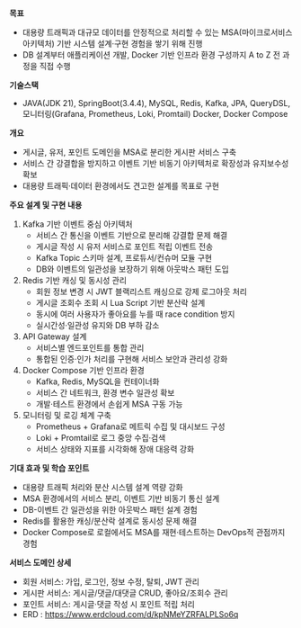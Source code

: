 **목표**

- 대용량 트래픽과 대규모 데이터를 안정적으로 처리할 수 있는 MSA(마이크로서비스 아키텍처) 기반 시스템 설계·구현 경험을 쌓기 위해 진행
- DB 설계부터 애플리케이션 개발, Docker 기반 인프라 환경 구성까지 A to Z 전 과정을 직접 수행

**기술스택**

- JAVA(JDK 21), SpringBoot(3.4.4), MySQL, Redis, Kafka, JPA, QueryDSL, 모니터링(Grafana, Prometheus, Loki, Promtail)
Docker, Docker Compose

**개요**

- 게시글, 유저, 포인트 도메인을 MSA로 분리한 게시판 서비스 구축
- 서비스 간 강결합을 방지하고 이벤트 기반 비동기 아키텍처로 확장성과 유지보수성 확보
- 대용량 트래픽·데이터 환경에서도 견고한 설계를 목표로 구현

**주요 설계 및 구현 내용**
1. Kafka 기반 이벤트 중심 아키텍처
   - 서비스 간 통신을 이벤트 기반으로 분리해 강결합 문제 해결
   - 게시글 작성 시 유저 서비스로 포인트 적립 이벤트 전송
   - Kafka Topic 스키마 설계, 프로듀서/컨슈머 모듈 구현
   - DB와 이벤트의 일관성을 보장하기 위해 아웃박스 패턴 도입
2. Redis 기반 캐싱 및 동시성 관리
   - 회원 정보 변경 시 JWT 블랙리스트 캐싱으로 강제 로그아웃 처리
   - 게시글 조회수 조회 시 Lua Script 기반 분산락 설계
   - 동시에 여러 사용자가 좋아요를 누를 때 race condition 방지
   - 실시간성·일관성 유지와 DB 부하 감소
3. API Gateway 설계
   - 서비스별 엔드포인트를 통합 관리
   - 통합된 인증·인가 처리를 구현해 서비스 보안과 관리성 강화
4. Docker Compose 기반 인프라 환경
   - Kafka, Redis, MySQL을 컨테이너화
   - 서비스 간 네트워크, 환경 변수 일관성 확보
   - 개발·테스트 환경에서 손쉽게 MSA 구동 가능
5. 모니터링 및 로깅 체계 구축
   - Prometheus + Grafana로 메트릭 수집 및 대시보드 구성
   - Loki + Promtail로 로그 중앙 수집·검색
   - 서비스 상태와 지표를 시각화해 장애 대응력 강화
  
**기대 효과 및 학습 포인트**

- 대용량 트래픽 처리와 분산 시스템 설계 역량 강화
- MSA 환경에서의 서비스 분리, 이벤트 기반 비동기 통신 설계
- DB-이벤트 간 일관성을 위한 아웃박스 패턴 설계 경험
- Redis를 활용한 캐싱/분산락 설계로 동시성 문제 해결
- Docker Compose로 로컬에서도 MSA를 재현·테스트하는 DevOps적 관점까지 경험

**서비스 도메인 상세**

- 회원 서비스: 가입, 로그인, 정보 수정, 탈퇴, JWT 관리
- 게시판 서비스: 게시글/댓글/대댓글 CRUD, 좋아요/조회수 관리
- 포인트 서비스: 게시글·댓글 작성 시 포인트 적립 처리
- ERD : https://www.erdcloud.com/d/kpNMeYZRFALPLSo6q
